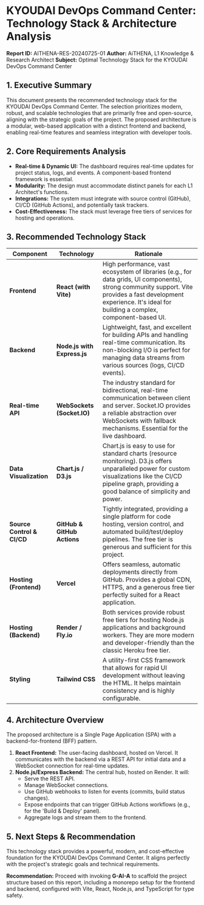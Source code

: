 # KYOUDAI DevOps Command Center: Technology Stack & Architecture Analysis

**Report ID:** AITHENA-RES-20240725-01
**Author:** AiTHENA, L1 Knowledge & Research Architect
**Subject:** Optimal Technology Stack for the KYOUDAI DevOps Command Center

## 1. Executive Summary

This document presents the recommended technology stack for the KYOUDAI DevOps Command Center. The selection prioritizes modern, robust, and scalable technologies that are primarily free and open-source, aligning with the strategic goals of the project. The proposed architecture is a modular, web-based application with a distinct frontend and backend, enabling real-time features and seamless integration with developer tools.

## 2. Core Requirements Analysis

- **Real-time & Dynamic UI:** The dashboard requires real-time updates for project status, logs, and events. A component-based frontend framework is essential.
- **Modularity:** The design must accommodate distinct panels for each L1 Architect's functions.
- **Integrations:** The system must integrate with source control (GitHub), CI/CD (GitHub Actions), and potentially task trackers.
- **Cost-Effectiveness:** The stack must leverage free tiers of services for hosting and operations.

## 3. Recommended Technology Stack

| Component           | Technology                               | Rationale                                                                                                                                                                                          |
| ------------------- | ---------------------------------------- | -------------------------------------------------------------------------------------------------------------------------------------------------------------------------------------------------- |
| **Frontend**        | **React (with Vite)**                    | High performance, vast ecosystem of libraries (e.g., for data grids, UI components), strong community support. Vite provides a fast development experience. It's ideal for building a complex, component-based UI. |
| **Backend**         | **Node.js with Express.js**              | Lightweight, fast, and excellent for building APIs and handling real-time communication. Its non-blocking I/O is perfect for managing data streams from various sources (logs, CI/CD events). |
| **Real-time API**   | **WebSockets (Socket.IO)**               | The industry standard for bidirectional, real-time communication between client and server. Socket.IO provides a reliable abstraction over WebSockets with fallback mechanisms. Essential for the live dashboard. |
| **Data Visualization**| **Chart.js / D3.js**                     | Chart.js is easy to use for standard charts (resource monitoring). D3.js offers unparalleled power for custom visualizations like the CI/CD pipeline graph, providing a good balance of simplicity and power. |
| **Source Control & CI/CD** | **GitHub & GitHub Actions**              | Tightly integrated, providing a single platform for code hosting, version control, and automated build/test/deploy pipelines. The free tier is generous and sufficient for this project. |
| **Hosting (Frontend)**| **Vercel**                               | Offers seamless, automatic deployments directly from GitHub. Provides a global CDN, HTTPS, and a generous free tier perfectly suited for a React application.                                      |
| **Hosting (Backend)** | **Render / Fly.io**                      | Both services provide robust free tiers for hosting Node.js applications and background workers. They are more modern and developer-friendly than the classic Heroku free tier.                     |
| **Styling**         | **Tailwind CSS**                         | A utility-first CSS framework that allows for rapid UI development without leaving the HTML. It helps maintain consistency and is highly configurable.                                             |

## 4. Architecture Overview

The proposed architecture is a Single Page Application (SPA) with a backend-for-frontend (BFF) pattern.

1.  **React Frontend:** The user-facing dashboard, hosted on Vercel. It communicates with the backend via a REST API for initial data and a WebSocket connection for real-time updates.
2.  **Node.js/Express Backend:** The central hub, hosted on Render. It will:
    *   Serve the REST API.
    *   Manage WebSocket connections.
    *   Use GitHub webhooks to listen for events (commits, build status changes).
    *   Expose endpoints that can trigger GitHub Actions workflows (e.g., for the 'Build & Deploy' panel).
    *   Aggregate logs and stream them to the frontend.

## 5. Next Steps & Recommendation

This technology stack provides a powerful, modern, and cost-effective foundation for the KYOUDAI DevOps Command Center. It aligns perfectly with the project's strategic goals and technical requirements.

**Recommendation:** Proceed with invoking **G-AI-A** to scaffold the project structure based on this report, including a monorepo setup for the frontend and backend, configured with Vite, React, Node.js, and TypeScript for type safety.